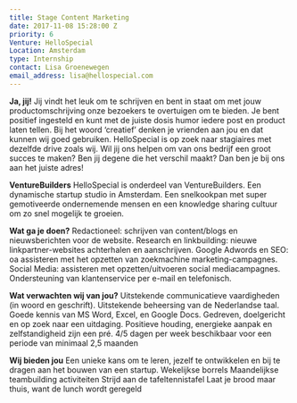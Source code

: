 ```yaml
---
title: Stage Content Marketing
date: 2017-11-08 15:28:00 Z
priority: 6
Venture: HelloSpecial
Location: Amsterdam
type: Internship
contact: Lisa Groenewegen
email_address: lisa@hellospecial.com
---
```


**Ja, jij!**
Jij vindt het leuk om te schrijven en bent in staat om met jouw productomschrijving onze bezoekers te overtuigen om te bieden. Je bent positief ingesteld en kunt met de juiste dosis humor iedere post en product laten tellen. Bij het woord ‘creatief’ denken je vrienden aan jou en dat kunnen wij goed gebruiken. 
HelloSpecial is op zoek naar stagiaires met dezelfde drive zoals wij. Wil jij ons helpen om van ons bedrijf een groot succes te maken? Ben jij degene die het verschil maakt? Dan ben je bij ons aan het juiste adres!

**VentureBuilders**
HelloSpecial is onderdeel van VentureBuilders. Een dynamische startup studio in Amsterdam. Een snelkookpan met super gemotiveerde ondernemende mensen en een knowledge sharing cultuur om zo snel mogelijk te groeien. 

**Wat ga je doen?**
Redactioneel: schrijven van content/blogs en nieuwsberichten voor de website. 
Research en linkbuilding: nieuwe linkpartner-websites achterhalen en aanschrijven. 
Google Adwords en SEO: oa assisteren met het opzetten van zoekmachine marketing-campagnes. 
Social Media: assisteren met opzetten/uitvoeren social mediacampagnes. 
Ondersteuning van klantenservice per e-mail en telefonisch.


**Wat verwachten wij van jou?**
Uitstekende communicatieve vaardigheden (in woord en geschrift). 
Uitstekende beheersing van de Nederlandse taal.
Goede kennis van MS Word, Excel, en Google Docs. 
Gedreven, doelgericht en op zoek naar een uitdaging. 
Positieve houding, energieke aanpak en zelfstandigheid zijn een pré. 
4/5 dagen per week beschikbaar voor een periode van minimaal 2,5 maanden
 

**Wij bieden jou**
Een unieke kans om te leren, jezelf te ontwikkelen en bij te dragen aan het bouwen van een startup.
Wekelijkse borrels 
Maandelijkse teambuilding activiteiten
Strijd aan de tafeltennistafel
Laat je brood maar thuis, want de lunch wordt geregeld
